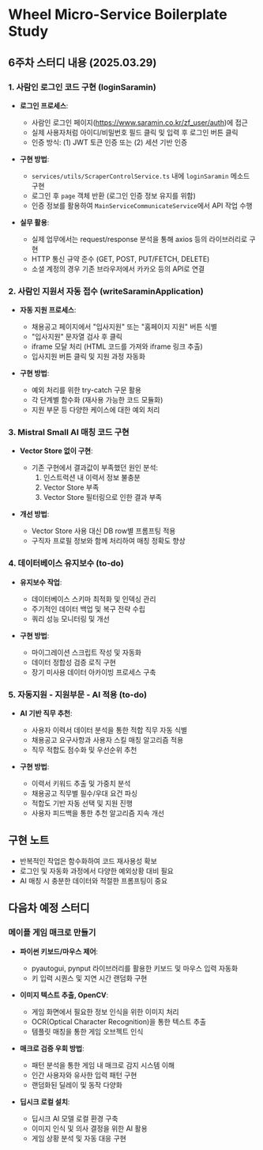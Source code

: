 # Wheel Micro-Service Boilerplate Study

## 6주차 스터디 내용 (2025.03.29)

### 1. 사람인 로그인 코드 구현 (loginSaramin)

- **로그인 프로세스**:
  - 사람인 로그인 페이지(https://www.saramin.co.kr/zf_user/auth)에 접근
  - 실제 사용자처럼 아이디/비밀번호 필드 클릭 및 입력 후 로그인 버튼 클릭
  - 인증 방식: (1) JWT 토큰 인증 또는 (2) 세션 기반 인증

- **구현 방법**:
  - `services/utils/ScraperControlService.ts` 내에 `loginSaramin` 메소드 구현
  - 로그인 후 `page` 객체 반환 (로그인 인증 정보 유지를 위함)
  - 인증 정보를 활용하여 `MainServiceCommunicateService`에서 API 작업 수행

- **실무 활용**:
  - 실제 업무에서는 request/response 분석을 통해 axios 등의 라이브러리로 구현
  - HTTP 통신 규약 준수 (GET, POST, PUT/FETCH, DELETE)
  - 소셜 계정의 경우 기존 브라우저에서 카카오 등의 API로 연결

### 2. 사람인 지원서 자동 접수 (writeSaraminApplication)

- **자동 지원 프로세스**:
  - 채용공고 페이지에서 "입사지원" 또는 "홈페이지 지원" 버튼 식별
  - "입사지원" 문자열 검사 후 클릭
  - iframe 모달 처리 (HTML 코드를 가져와 iframe 링크 추출)
  - 입사지원 버튼 클릭 및 지원 과정 자동화

- **구현 방법**:
  - 예외 처리를 위한 try-catch 구문 활용
  - 각 단계별 함수화 (재사용 가능한 코드 모듈화)
  - 지원 부문 등 다양한 케이스에 대한 예외 처리

### 3. Mistral Small AI 매칭 코드 구현

- **Vector Store 없이 구현**:
  - 기존 구현에서 결과값이 부족했던 원인 분석:
    1. 인스트럭션 내 이력서 정보 불충분
    2. Vector Store 부족
    3. Vector Store 필터링으로 인한 결과 부족

- **개선 방법**:
  - Vector Store 사용 대신 DB row별 프롬프팅 적용
  - 구직자 프로필 정보와 함께 처리하여 매칭 정확도 향상

### 4. 데이터베이스 유지보수 (to-do)

- **유지보수 작업**:
  - 데이터베이스 스키마 최적화 및 인덱싱 관리
  - 주기적인 데이터 백업 및 복구 전략 수립
  - 쿼리 성능 모니터링 및 개선

- **구현 방법**:
  - 마이그레이션 스크립트 작성 및 자동화
  - 데이터 정합성 검증 로직 구현
  - 장기 미사용 데이터 아카이빙 프로세스 구축

### 5. 자동지원 - 지원부문 - AI 적용 (to-do)

- **AI 기반 직무 추천**:
  - 사용자 이력서 데이터 분석을 통한 적합 직무 자동 식별
  - 채용공고 요구사항과 사용자 스킬 매칭 알고리즘 적용
  - 직무 적합도 점수화 및 우선순위 추천

- **구현 방법**:
  - 이력서 키워드 추출 및 가중치 분석
  - 채용공고 직무별 필수/우대 요건 파싱
  - 적합도 기반 자동 선택 및 지원 진행
  - 사용자 피드백을 통한 추천 알고리즘 지속 개선

## 구현 노트

- 반복적인 작업은 함수화하여 코드 재사용성 확보
- 로그인 및 자동화 과정에서 다양한 예외상황 대비 필요
- AI 매칭 시 충분한 데이터와 적절한 프롬프팅이 중요

## 다음차 예정 스터디

### 메이플 게임 매크로 만들기

- **파이썬 키보드/마우스 제어**:
  - pyautogui, pynput 라이브러리를 활용한 키보드 및 마우스 입력 자동화
  - 키 입력 시퀀스 및 지연 시간 랜덤화 구현

- **이미지 텍스트 추출, OpenCV**:
  - 게임 화면에서 필요한 정보 인식을 위한 이미지 처리
  - OCR(Optical Character Recognition)을 통한 텍스트 추출
  - 템플릿 매칭을 통한 게임 오브젝트 인식

- **매크로 검증 우회 방법**:
  - 패턴 분석을 통한 게임 내 매크로 감지 시스템 이해
  - 인간 사용자와 유사한 입력 패턴 구현
  - 랜덤화된 딜레이 및 동작 다양화

- **딥시크 로컬 설치**:
  - 딥시크 AI 모델 로컬 환경 구축
  - 이미지 인식 및 의사 결정을 위한 AI 활용
  - 게임 상황 분석 및 자동 대응 구현
